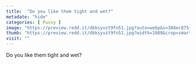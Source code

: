 ```yaml
---
title:  "Do you like them tight and wet?"
metadate: "hide"
categories: [ Pussy ]
image: "https://preview.redd.it/dbksyvzt9fn51.jpg?auto=webp&s=388ec875fb5b2ec20a168c32c15c1fa2ec4d259f"
thumb: "https://preview.redd.it/dbksyvzt9fn51.jpg?width=1080&crop=smart&auto=webp&s=4916bb947babb32712e6ca588e6542a7f7d28b22"
visit: ""
---
```

Do you like them tight and wet?
